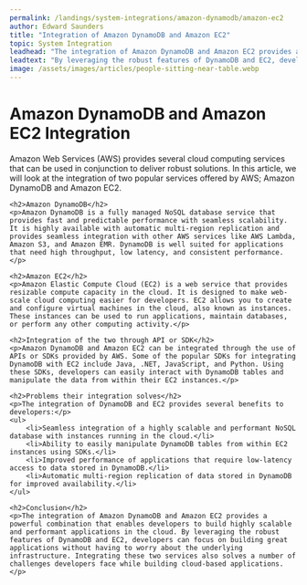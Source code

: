 ```yaml
---
permalink: /landings/system-integrations/amazon-dynamodb/amazon-ec2
author: Edward Saunders
title: "Integration of Amazon DynamoDB and Amazon EC2"
topic: System Integration
leadhead: "The integration of Amazon DynamoDB and Amazon EC2 provides a powerful combination that enables developers to build highly scalable and performant applications in the cloud"
leadtext: "By leveraging the robust features of DynamoDB and EC2, developers can focus on building great applications without having to worry about the underlying infrastructure. Integrating these two services also solves a number of challenges developers face while building cloud-based applications."
image: /assets/images/articles/people-sitting-near-table.webp
---
```

<div class="arttext">    <h1>Amazon DynamoDB and Amazon EC2 Integration</h1>
    <p>Amazon Web Services (AWS) provides several cloud computing services that can be used in conjunction to deliver robust solutions. In this article, we will look at the integration of two popular services offered by AWS; Amazon DynamoDB and Amazon EC2.</p>

    <h2>Amazon DynamoDB</h2>
    <p>Amazon DynamoDB is a fully managed NoSQL database service that provides fast and predictable performance with seamless scalability. It is highly available with automatic multi-region replication and provides seamless integration with other AWS services like AWS Lambda, Amazon S3, and Amazon EMR. DynamoDB is well suited for applications that need high throughput, low latency, and consistent performance.</p>

    <h2>Amazon EC2</h2>
    <p>Amazon Elastic Compute Cloud (EC2) is a web service that provides resizable compute capacity in the cloud. It is designed to make web-scale cloud computing easier for developers. EC2 allows you to create and configure virtual machines in the cloud, also known as instances. These instances can be used to run applications, maintain databases, or perform any other computing activity.</p>

    <h2>Integration of the two through API or SDK</h2>
    <p>Amazon DynamoDB and Amazon EC2 can be integrated through the use of APIs or SDKs provided by AWS. Some of the popular SDKs for integrating DynamoDB with EC2 include Java, .NET, JavaScript, and Python. Using these SDKs, developers can easily interact with DynamoDB tables and manipulate the data from within their EC2 instances.</p>

    <h2>Problems their integration solves</h2>
    <p>The integration of DynamoDB and EC2 provides several benefits to developers:</p>
    <ul>
        <li>Seamless integration of a highly scalable and performant NoSQL database with instances running in the cloud.</li>
        <li>Ability to easily manipulate DynamoDB tables from within EC2 instances using SDKs.</li>
        <li>Improved performance of applications that require low-latency access to data stored in DynamoDB.</li>
        <li>Automatic multi-region replication of data stored in DynamoDB for improved availability.</li>
    </ul>

    <h2>Conclusion</h2>
    <p>The integration of Amazon DynamoDB and Amazon EC2 provides a powerful combination that enables developers to build highly scalable and performant applications in the cloud. By leveraging the robust features of DynamoDB and EC2, developers can focus on building great applications without having to worry about the underlying infrastructure. Integrating these two services also solves a number of challenges developers face while building cloud-based applications.</p>
</div>